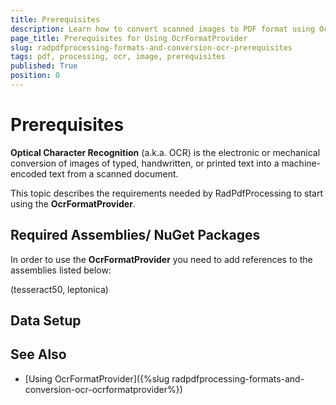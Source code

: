 ```yaml
---
title: Prerequisites
description: Learn how to convert scanned images to PDF format using OcrFormatProvider.
page_title: Prerequisites for Using OcrFormatProvider
slug: radpdfprocessing-formats-and-conversion-ocr-prerequisites
tags: pdf, processing, ocr, image, prerequisites
published: True
position: 0
---
```


# Prerequisites

**Optical Character Recognition** (a.k.a. OCR) is the electronic or mechanical conversion of images of typed, handwritten, or printed text into a machine-encoded text from a scanned document.

This topic describes the requirements needed by RadPdfProcessing to start using the **OcrFormatProvider**.

## Required Assemblies/ NuGet Packages

In order to use the **OcrFormatProvider** you need to add references to the assemblies listed below:


(tesseract50, leptonica)

## Data Setup

        
## See Also

* [Using OcrFormatProvider]({%slug radpdfprocessing-formats-and-conversion-ocr-ocrformatprovider%})
